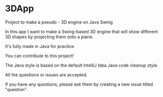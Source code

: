 # 3DApp
Project to make a pseudo - 3D engine on Java Swing

In this app I want to make a Swing-based 3D engine that will show different 3D shapes by projecting them onto a plane. 

It's fully made in Java for practice. 

You can contribute to this project!

The Java style is based on the default IntelliJ Idea  Java code cleanup style.

All the questions or issues are accepted.

If you have any questions, please ask them by creating a new issue titled "question".

